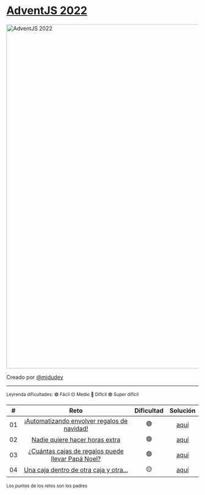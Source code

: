 # [AdventJS 2022](https://adventjs.dev/)

<img alt="AdventJS 2022" src="https://efecomunica.efe.com/wp-content/uploads/2022/12/rss-efea4f235aff03a9b1ad640ba685263d8e85546e902w.jpg" width="900" />

Creado por [@midudev](https://twitter.com/midudev)

---

<sub>Leyrenda dificultades: 🟢 Fácil 🟡 Medio 🔴 Difícil 🟣 Super difícil</sub>

|  #  |                                            Reto                                             | Dificultad |                                                      Solución                                                      |
| :-: | :-----------------------------------------------------------------------------------------: | :--------: | :----------------------------------------------------------------------------------------------------------------: |
| 01  |    [¡Automatizando envolver regalos de navidad!](https://adventjs.dev/challenges/2022/1)    |     🟢     |    [aquí](https://github.com/PaulJDev/adventjs-2022/tree/main/src/01_Automatizando_envolver_regalos_de_navidad)    |
| 02  |          [Nadie quiere hacer horas extra](https://adventjs.dev/challenges/2022/2)           |     🟢     |         [aquí](https://github.com/PaulJDev/adventjs-2022/tree/main/src/02_Nadie_quiere_hacer_horas_extra)          |
| 03  | [¿Cuántas cajas de regalos puede llevar Papá Noel?](https://adventjs.dev/challenges/2022/3) |     🟢     | [aquí](https://github.com/PaulJDev/adventjs-2022/tree/main/src/03_Cuantas_cajas_de_regalos_puede_llevar_Papa_Noel) |
| 04  |      [Una caja dentro de otra caja y otra...](https://adventjs.dev/challenges/2022/4)       |     🟡     |       [aquí](https://github.com/PaulJDev/adventjs-2022/tree/main/src/04_Una_caja_dentro_de_otra_caja_y_otra)       |

<sub>Los puntos de los retos son los padres</sub>
